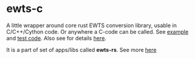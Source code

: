 # ewts-c

A little wrapper around core rust EWTS conversion library, usable in C/C++/Cython code.
Or anywhere a C-code can be called.
See [example](https://github.com/emgyrz/ewts-rs/tree/master/ewts-c/examples)
and [test code](https://github.com/emgyrz/ewts-rs/blob/master/bench/cpp_bench.cpp).
Also see for details [here](https://github.com/emgyrz/ewts-rs/tree/master/ewts-c).

It is a part of set of apps/libs called **ewts-rs**.
See more [here](https://github.com/emgyrz/ewts-rs)


